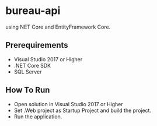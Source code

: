 # bureau-api

using NET Core and EntityFramework Core.

## Prerequirements

* Visual Studio 2017 or Higher
* .NET Core SDK
* SQL Server

## How To Run

* Open solution in Visual Studio 2017 or Higher
* Set .Web project as Startup Project and build the project.
* Run the application.
